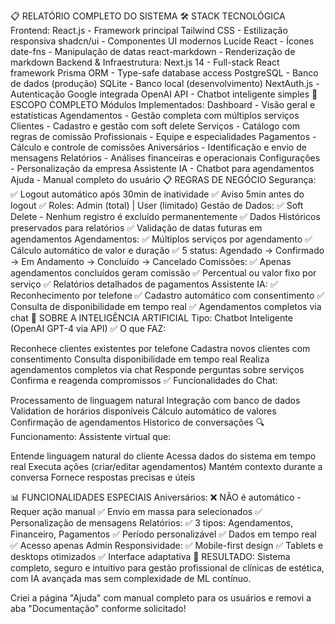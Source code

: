 📋 RELATÓRIO COMPLETO DO SISTEMA
🛠️ STACK TECNOLÓGICA
Frontend:
React.js - Framework principal
Tailwind CSS - Estilização responsiva
shadcn/ui - Componentes UI modernos
Lucide React - Ícones
date-fns - Manipulação de datas
react-markdown - Renderização de markdown
Backend & Infraestrutura:
Next.js 14 - Full-stack React framework
Prisma ORM - Type-safe database access
PostgreSQL - Banco de dados (produção)
SQLite - Banco local (desenvolvimento)
NextAuth.js - Autenticação Google integrada
OpenAI API - Chatbot inteligente simples
🎯 ESCOPO COMPLETO
Módulos Implementados:
Dashboard - Visão geral e estatísticas
Agendamentos - Gestão completa com múltiplos serviços
Clientes - Cadastro e gestão com soft delete
Serviços - Catálogo com regras de comissão
Profissionais - Equipe e especialidades
Pagamentos - Cálculo e controle de comissões
Aniversários - Identificação e envio de mensagens
Relatórios - Análises financeiras e operacionais
Configurações - Personalização da empresa
Assistente IA - Chatbot para agendamentos
Ajuda - Manual completo do usuário
📋 REGRAS DE NEGÓCIO
Segurança:
✅ Logout automático após 30min de inatividade
✅ Aviso 5min antes do logout
✅ Roles: Admin (total) | User (limitado)
Gestão de Dados:
✅ Soft Delete - Nenhum registro é excluído permanentemente
✅ Dados Históricos preservados para relatórios
✅ Validação de datas futuras em agendamentos
Agendamentos:
✅ Múltiplos serviços por agendamento
✅ Cálculo automático de valor e duração
✅ 5 status: Agendado → Confirmado → Em Andamento → Concluído → Cancelado
Comissões:
✅ Apenas agendamentos concluídos geram comissão
✅ Percentual ou valor fixo por serviço
✅ Relatórios detalhados de pagamentos
Assistente IA:
✅ Reconhecimento por telefone
✅ Cadastro automático com consentimento
✅ Consulta de disponibilidade em tempo real
✅ Agendamentos completos via chat
🤖 SOBRE A INTELIGÊNCIA ARTIFICIAL
Tipo: Chatbot Inteligente (OpenAI GPT-4 via API)
✅ O que FAZ:

Reconhece clientes existentes por telefone
Cadastra novos clientes com consentimento
Consulta disponibilidade em tempo real
Realiza agendamentos completos via chat
Responde perguntas sobre serviços
Confirma e reagenda compromissos
✅ Funcionalidades do Chat:

Processamento de linguagem natural
Integração com banco de dados
Validation de horários disponíveis
Cálculo automático de valores
Confirmação de agendamentos
Historico de conversações
🔍 Funcionamento: Assistente virtual que:

Entende linguagem natural do cliente
Acessa dados do sistema em tempo real
Executa ações (criar/editar agendamentos)
Mantém contexto durante a conversa
Fornece respostas precisas e úteis

📊 FUNCIONALIDADES ESPECIAIS
Aniversários:
❌ NÃO é automático - Requer ação manual
✅ Envio em massa para selecionados
✅ Personalização de mensagens
Relatórios:
✅ 3 tipos: Agendamentos, Financeiro, Pagamentos
✅ Período personalizável
✅ Dados em tempo real
✅ Acesso apenas Admin
Responsividade:
✅ Mobile-first design
✅ Tablets e desktops otimizados
✅ Interface adaptativa
🎯 RESULTADO: Sistema completo, seguro e intuitivo para gestão profissional de clínicas de estética, com IA avançada mas sem complexidade de ML contínuo.

Criei a página "Ajuda" com manual completo para os usuários e removi a aba "Documentação" conforme solicitado!